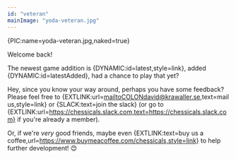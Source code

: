 ```yaml
---
id: "veteran"
mainImage: "yoda-veteran.jpg"
---
```


{PIC:name=yoda-veteran.jpg,naked=true}

Welcome back!

The newest game addition is {DYNAMIC:id=latest,style=link}, added {DYNAMIC:id=latestAdded}, had a chance to play that yet?

Hey, since you know your way around, perhaps you have some feedback? Please feel free to {EXTLINK:url=mailtoCOLONdavid@krawaller.se,text=mail us,style=link} or {SLACK:text=join the slack} (or go to {EXTLINK:url=https://chessicals.slack.com,text=https://chessicals.slack.com} if you're already a member).

Or, if we're <em>very</em> good friends, maybe even {EXTLINK:text=buy us a coffee,url=https://www.buymeacoffee.com/chessicals,style=link} to help further development! 😊
